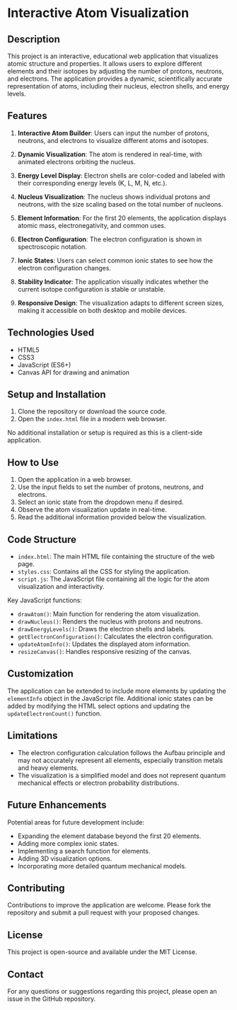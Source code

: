 # Interactive Atom Visualization

## Description

This project is an interactive, educational web application that visualizes atomic structure and properties. It allows users to explore different elements and their isotopes by adjusting the number of protons, neutrons, and electrons. The application provides a dynamic, scientifically accurate representation of atoms, including their nucleus, electron shells, and energy levels.

## Features

1. **Interactive Atom Builder**: Users can input the number of protons, neutrons, and electrons to visualize different atoms and isotopes.

2. **Dynamic Visualization**: The atom is rendered in real-time, with animated electrons orbiting the nucleus.

3. **Energy Level Display**: Electron shells are color-coded and labeled with their corresponding energy levels (K, L, M, N, etc.).

4. **Nucleus Visualization**: The nucleus shows individual protons and neutrons, with the size scaling based on the total number of nucleons.

5. **Element Information**: For the first 20 elements, the application displays atomic mass, electronegativity, and common uses.

6. **Electron Configuration**: The electron configuration is shown in spectroscopic notation.

7. **Ionic States**: Users can select common ionic states to see how the electron configuration changes.

8. **Stability Indicator**: The application visually indicates whether the current isotope configuration is stable or unstable.

9. **Responsive Design**: The visualization adapts to different screen sizes, making it accessible on both desktop and mobile devices.

## Technologies Used

- HTML5
- CSS3
- JavaScript (ES6+)
- Canvas API for drawing and animation

## Setup and Installation

1. Clone the repository or download the source code.
2. Open the `index.html` file in a modern web browser.

No additional installation or setup is required as this is a client-side application.

## How to Use

1. Open the application in a web browser.
2. Use the input fields to set the number of protons, neutrons, and electrons.
3. Select an ionic state from the dropdown menu if desired.
4. Observe the atom visualization update in real-time.
5. Read the additional information provided below the visualization.

## Code Structure

- `index.html`: The main HTML file containing the structure of the web page.
- `styles.css`: Contains all the CSS for styling the application.
- `script.js`: The JavaScript file containing all the logic for the atom visualization and interactivity.

Key JavaScript functions:
- `drawAtom()`: Main function for rendering the atom visualization.
- `drawNucleus()`: Renders the nucleus with protons and neutrons.
- `drawEnergyLevels()`: Draws the electron shells and labels.
- `getElectronConfiguration()`: Calculates the electron configuration.
- `updateAtomInfo()`: Updates the displayed atom information.
- `resizeCanvas()`: Handles responsive resizing of the canvas.

## Customization

The application can be extended to include more elements by updating the `elementInfo` object in the JavaScript file. Additional ionic states can be added by modifying the HTML select options and updating the `updateElectronCount()` function.

## Limitations

- The electron configuration calculation follows the Aufbau principle and may not accurately represent all elements, especially transition metals and heavy elements.
- The visualization is a simplified model and does not represent quantum mechanical effects or electron probability distributions.

## Future Enhancements

Potential areas for future development include:
- Expanding the element database beyond the first 20 elements.
- Adding more complex ionic states.
- Implementing a search function for elements.
- Adding 3D visualization options.
- Incorporating more detailed quantum mechanical models.

## Contributing

Contributions to improve the application are welcome. Please fork the repository and submit a pull request with your proposed changes.

## License

This project is open-source and available under the MIT License.

## Contact

For any questions or suggestions regarding this project, please open an issue in the GitHub repository.
